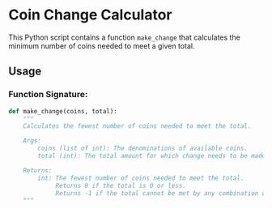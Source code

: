 # Coin Change Calculator

This Python script contains a function `make_change` that calculates the minimum number of coins needed to meet a given total.

## Usage

### Function Signature:

```python
def make_change(coins, total):
    """
    Calculates the fewest number of coins needed to meet the total.

    Args:
        coins (list of int): The denominations of available coins.
        total (int): The total amount for which change needs to be made.

    Returns:
        int: The fewest number of coins needed to meet the total.
             Returns 0 if the total is 0 or less.
             Returns -1 if the total cannot be met by any combination of coins.
    """
